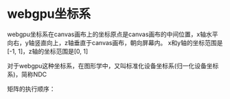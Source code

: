# webgpu坐标系
webgpu坐标系在canvas画布上的坐标原点是canvas画布的中间位置，x轴水平向右，y轴竖直向上，z轴垂直于canvas画布，朝向屏幕内。
x和y轴的坐标范围是[-1, 1]，z轴的坐标范围是[0, 1]

对于webgpu这种坐标系，在图形学中，又叫标准化设备坐标系(归一化设备坐标系)，简称NDC

矩阵的执行顺序：